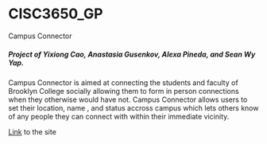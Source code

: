 # CISC3650_GP
Campus Connector
<br>
##### Project of Yixiong Cao, Anastasia Gusenkov, Alexa Pineda, and Sean Wy Yap. 

Campus Connector is aimed at connecting the students and faculty of Brooklyn College socially allowing them to form in person connections when they otherwise would have not. Campus Connector allows users to set their location, name , and status accross campus which lets others know of any people they can connect with within their immediate vicinity. 

[Link](https://a-gusenkov.github.io/CISC3650_GP/) to the site 
